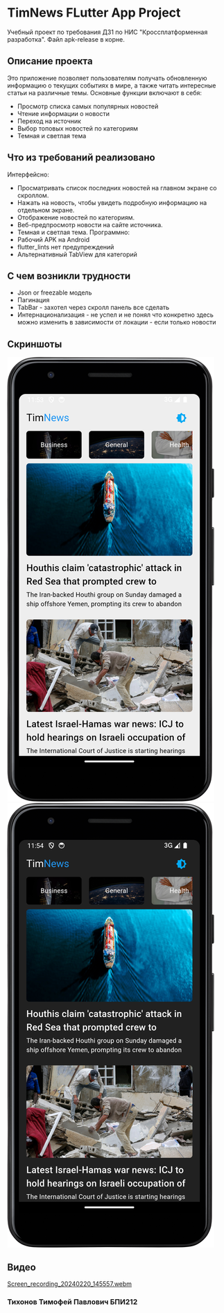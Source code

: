 # TimNews FLutter App Project

Учебный проект по требования ДЗ1 по НИС "Кроссплатформенная разработка". Файл apk-release в корне.

## Описание проекта

Это приложение позволяет пользователям получать обновленную информацию о текущих событиях в мире, а также читать интересные статьи на различные темы. Основные функции включают в себя:

- Просмотр списка самых популярных новостей
- Чтение информации о новости
- Переход на источник
- Выбор топовых новостей по категориям
- Темная и светлая тема

## Что из требований реализовано

Интерфейсно:
- Просматривать список последних новостей на главном экране со скроллом.
- Нажать на новость, чтобы увидеть подробную информацию на отдельном экране.
- Отображение новостей по категориям.
- Веб-предпросмотр новости на сайте источника.
- Темная и светлая тема.
Программно:
- Рабочий APK на Android
- flutter_lints нет предупреждений
- Альтернативный TabView для категорий

## С чем возникли трудности

- Json or freezable модель 
- Пагинация
- TabBar - захотел через скролл панель все сделать
- Интернационализация - не успел и не понял что конкретно здесь можно изменить в зависимости от локации - если только новости

## Скриншоты
![alt text](https://raw.githubusercontent.com/timtikh/timnews/master/Screenshot_20240220_145354.png)
![alt text](https://raw.githubusercontent.com/timtikh/timnews/master/Screenshot_20240220_145431.png)

## Видео
[Screen_recording_20240220_145557.webm](Screen_recording_20240220_145557.webm)
### Тихонов Тимофей Павлович БПИ212